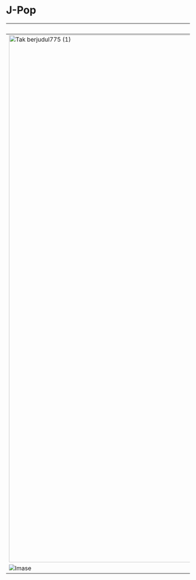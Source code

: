 # J-Pop
Icon | Name
-- | --
<img width="2560" height="1440" alt="Tak berjudul775 (1)" src="https://github.com/user-attachments/assets/fa3dc528-5b23-4a20-b831-b970102b63f5" /> | Morning Musume
![[Imase](https://store.imase-official.com/cdn/shop/files/ogp_imase.png?v=1712642872)](https://store.imase-official.com/cdn/shop/files/ogp_imase.png?v=1712642872) | Imase
